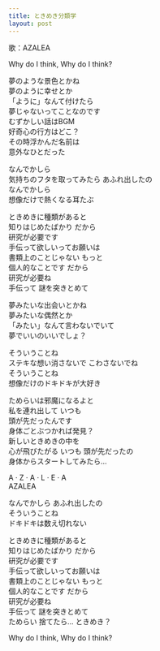 ```yaml
---
title: ときめき分類学
layout: post
---
```

歌：AZALEA

<p>Why do I think, Why do I think?</p>

<p><a class="dia">夢のような景色とかね<br />
夢のように幸せとか<br />
「ように」なんて付けたら<br />
夢じゃないってことなのです</a><br />
<a class="kanan">むずかしい話はBGM<br />
好奇心の行方はどこ？<br />
その時浮かんだ名前は<br />
意外なひとだった</a></p>

<p><a class="hanamaru">なんでかしら<br />
気持ちのフタを取ってみたら あふれ出したの<br />
なんでかしら<br />
想像だけで熱くなる耳たぶ</a></p>

<p>ときめきに種類があると<br />
知りはじめたばかり だから<br />
研究が必要です<br />
手伝って欲しいってお願いは<br />
書類上のことじゃない もっと<br />
個人的なことです だから<br />
研究が必要ね<br />
手伝って 謎を突きとめて</p>

<p><a class="hanamaru">夢みたいな出会いとかね<br />
夢みたいな偶然とか<br />
「みたい」なんて言わないでいて<br />
夢でいいのいいでしょ？</a></p>

<p><a class="dia">そういうことね<br />
ステキな想い消さないで こわさないでね<br />
そういうことね<br />
想像だけのドキドキが大好き</a></p>

<p>ためらいは邪魔になるよと<br />
私を連れ出して いつも<br />
頭が先だったんです<br />
身体ごとぶつかれば発見？<br />
新しいときめきの中を<br />
心が飛びたがる いつも
頭が先だったの<br />
身体からスタートしてみたら…</p>

<p>A · Z · A · L · E · A<br />
AZALEA</p>

<p><a class="kanan">なんでかしら あふれ出したの<br />
そういうことね<br />
ドキドキは数え切れない</a></p>

<p>ときめきに種類があると<br />
知りはじめたばかり だから<br />
研究が必要です<br />
手伝って欲しいってお願いは<br />
書類上のことじゃない もっと<br />
個人的なことです だから<br />
研究が必要ね<br />
手伝って 謎を突きとめて<br />
<a class="dia">ためらい</a> <a class="kanan">捨てたら…</a> <a class="hanamaru">ときめき？</a></p>

<p>Why do I think, Why do I think?</p>
